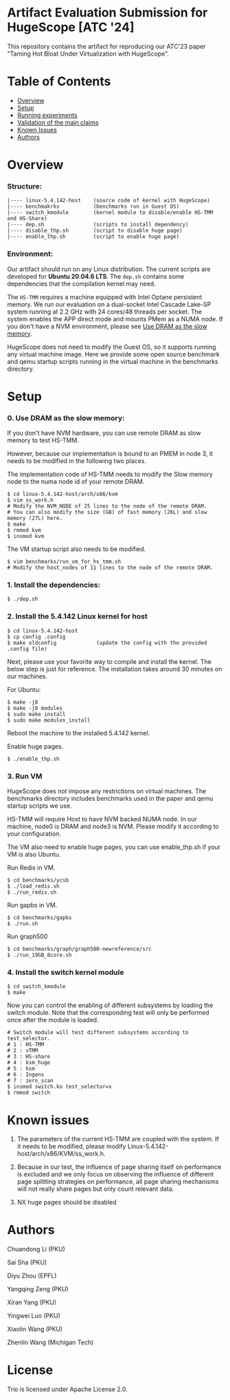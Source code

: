 # Artifact Evaluation Submission for HugeScope [ATC '24] 

This repository contains the artifact for reproducing our ATC'23 paper "Taming Hot Bloat Under Virtualization with HugeScope". 

# Table of Contents
* [Overview](#overview)
* [Setup](#setup)
* [Running experiments](#running-experiments)
* [Validation of the main claims](#validation-of-the-main-claims)
* [Known Issues](#known-issues)
* [Authors](#authors)

# Overview 

### Structure:

```
|---- linux-5.4.142-host    (source code of kernel with HugeScope)
|---- benchmakrks           (benchmarks run in Guest OS)
|---- switch_kmodule        (kernel module to disable/enable HS-TMM and HS-Share)
|---- dep.sh                (scripts to install dependency)
|---- disable_thp.sh        (script to disable huge page)
|---- enable_thp.sh         (script to enable huge page)
```

### Environment: 

Our artifact should run on any Linux distribution. The current scripts are developed for **Ubuntu 20.04.6 LTS**. The `dep.sh` contains some dependencies that the compilation kernel may need.

The `HS-TMM` requires a machine equipped with Intel Optane persistent memory. We run our evaluation on a dual-socket Intel Cascade Lake-SP system running at 2.2 GHz with 24 cores/48 threads per socket. The system enables the APP direct mode and mounts PMem as a NUMA node. If you don't have a NVM environment, please see [Use DRAM as the slow memory](#0-use-dram-as-the-slow-memory).

HugeScope does not need to modify the Guest OS, so it supports running any virtual machine image. Here we provide some open source benchmark and qemu startup scripts running in the virtual machine in the benchmarks directory.

# Setup 

### 0. Use DRAM as the slow memory:

If you don't have NVM hardware, you can use remote DRAM as slow memory to test HS-TMM.

However, because our implementation is bound to an PMEM in node 3, it needs to be modified in the following two places.

The implementation code of HS-TMM needs to modify the Slow memory node to the numa node id of your remote DRAM.  
```
$ cd linux-5.4.142-host/arch/x86/kvm
$ vim ss_work.h
# Modify the NVM_NODE of 25 lines to the node of the remote DRAM.
# You can also modify the size (GB) of fast memory (26L) and slow memory (27L) here.
$ make
$ rmmod kvm
$ insmod kvm

```

The VM startup script also needs to be modified.
```
$ vim benchmarks/run_vm_for_hs_tmm.sh
# Modify the host_nodes of 11 lines to the node of the remote DRAM.
```

### 1. Install the dependencies:
```
$ ./dep.sh 
```

### 2. Install the 5.4.142 Linux kernel for host
```
$ cd linux-5.4.142-host
$ cp config .config
$ make oldconfig             (update the config with the provided .config file)
```

Next, please use your favorite way to compile and install the kernel. The below step is just for reference. The installation takes around 30 minutes on our machines. 

For Ubuntu:
```
$ make -j8              
$ make -j8 modules 
$ sudo make install
$ sudo make modules_install
```
Reboot the machine to the installed 5.4.142 kernel. 

Enable huge pages.
```
$ ./enable_thp.sh
```

### 3. Run VM
HugeScope does not impose any restrictions on virtual machines. The benchmarks directory includes benchmarks used in the paper and qemu startup scripts we use.

HS-TMM will require Host to have NVM backed NUMA node. In our machine, node0 is DRAM and node3 is NVM. Please modify it according to your configuration.

The VM also need to enable huge pages, you can use enable_thp.sh if your VM is also Ubuntu.

Run Redis in VM.
```
$ cd benchmarks/ycsb
$ ./load_redis.sh
$ ./run_redis.sh
```

Run gapbs in VM.
```
$ cd benchmarks/gapbs
$ ./run.sh

```

Run graph500
```
$ cd benchmarks/graph/graph500-newreference/src
$ ./run_19GB_8core.sh

```
### 4. Install the switch kernel module
```
$ cd switch_kmodule
$ make
```

Now you can control the enabling of different subsystems by loading the switch module. Note that the corresponding test will only be performed once after the module is loaded.

```
# Switch module will test different subsystems according to test_selector.
# 1 : HS-TMM
# 2 : vTMM
# 3 : HS-share
# 4 : ksm_huge
# 5 : ksm
# 6 : Ingens
# 7 : zero_scan
$ insmod switch.ko test_selector=x
$ rmmod switch
```

# Known issues 

1. The parameters of the current HS-TMM are coupled with the system. If it needs to be modified, please modify Linux-5.4.142-host/arch/x86/KVM/ss_work.h.

2. Because in our test, the influence of page sharing itself on performance is excluded and we only focus on observing the influence of different page splitting strategies on performance, all page sharing mechanisms will not really share pages but only count relevant data.

3. NX huge pages should be disabled
# Authors

Chuandong Li (PKU)

Sai Sha (PKU) 

Diyu Zhou (EPFL) 

Yangqing Zeng  (PKU) 

Xiran Yang (PKU) 

Yingwei Luo (PKU)

Xiaolin Wang (PKU)

Zhenlin Wang (Michigan Tech)

# License

Trio is licensed under Apache License 2.0.
